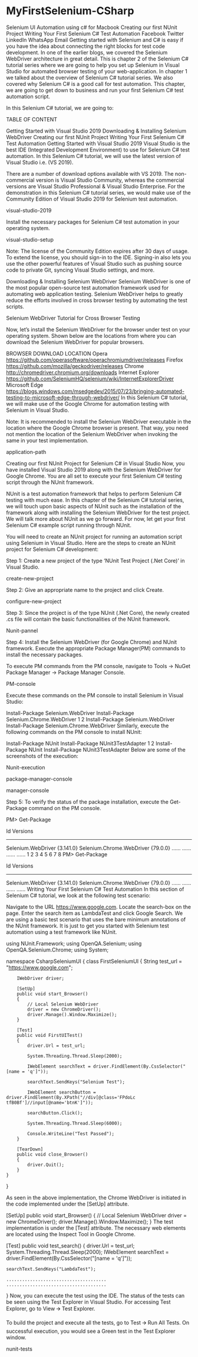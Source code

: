 # MyFirstSelenium-CSharp
Selenium UI Automation using c# for Macbook
Creating our first NUnit Project
Writing Your First Selenium C# Test Automation
Facebook
Twitter
LinkedIn
WhatsApp
Email
Getting started with Selenium and C# is easy if you have the idea about connecting the right blocks for test code development. In one of the earlier blogs, we covered the Selenium WebDriver architecture in great detail. This is chapter 2 of the Selenium C# tutorial series where we are going to help you set up Selenium in Visual Studio for automated browser testing of your web-application. In chapter 1 we talked about the overview of Selenium C# tutorial series. We also covered why Selenium C# is a good call for test automation. This chapter, we are going to get down to business and run your first Selenium C# test automation script.

In this Selenium C# tutorial, we are going to:

TABLE OF CONTENT

Getting Started with Visual Studio 2019
Downloading & Installing Selenium WebDriver
Creating our first NUnit Project
Writing Your First Selenium C# Test Automation
Getting Started with Visual Studio 2019
Visual Studio is the best IDE (Integrated Development Environment) to use for Selenium C# test automation. In this Selenium C# tutorial, we will use the latest version of Visual Studio i.e. (VS 2019).

There are a number of download options available with VS 2019. The non-commercial version is Visual Studio Community, whereas the commercial versions are Visual Studio Professional & Visual Studio Enterprise. For the demonstration in this Selenium C# tutorial series, we would make use of the Community Edition of Visual Studio 2019 for Selenium test automation.

visual-studio-2019

Install the necessary packages for Selenium C# test automation in your operating system.

visual-studio-setup

Note: The license of the Community Edition expires after 30 days of usage. To extend the license, you should sign-in to the IDE. Signing-in also lets you use the other powerful features of Visual Studio such as pushing source code to private Git, syncing Visual Studio settings, and more.

Downloading & Installing Selenium WebDriver
Selenium WebDriver is one of the most popular open-source test automation framework used for automating web application testing. Selenium WebDriver helps to greatly reduce the efforts involved in cross browser testing by automating the test scripts.

Selenium WebDriver Tutorial for Cross Browser Testing

Now, let’s install the Selenium WebDriver for the browser under test on your operating system. Shown below are the locations from where you can download the Selenium WebDriver for popular browsers.

BROWSER
DOWNLOAD LOCATION
Opera	https://github.com/operasoftware/operachromiumdriver/releases
Firefox	https://github.com/mozilla/geckodriver/releases
Chrome	http://chromedriver.chromium.org/downloads
Internet Explorer	https://github.com/SeleniumHQ/selenium/wiki/InternetExplorerDriver
Microsoft Edge	https://blogs.windows.com/msedgedev/2015/07/23/bringing-automated-testing-to-microsoft-edge-through-webdriver/
In this Selenium C# tutorial, we will make use of the Google Chrome for automation testing with Selenium in Visual Studio.

Note: It is recommended to install the Selenium WebDriver executable in the location where the Google Chrome browser is present. That way, you need not mention the location of the Selenium WebDriver when invoking the same in your test implementation.

application-path

Creating our first NUnit Project for Selenium C# in Visual Studio
Now, you have installed Visual Studio 2019 along with the Selenium WebDriver for Google Chrome. You are all set to execute your first Selenium C# testing script through the NUnit framework.

NUnit is a test automation framework that helps to perform Selenium C# testing with much ease. In this chapter of the Selenium C# tutorial series, we will touch upon basic aspects of NUnit such as the installation of the framework along with installing the Selenium WebDriver for the test project. We will talk more about NUnit as we go forward. For now, let get your first Selenium C# example script running through NUnit.

You will need to create an NUnit project for running an automation script using Selenium in Visual Studio. Here are the steps to create an NUnit project for Selenium C# development:

Step 1: Create a new project of the type ‘NUnit Test Project (.Net Core)’ in Visual Studio.

create-new-project

Step 2: Give an appropriate name to the project and click Create.

configure-new-project

Step 3: Since the project is of the type NUnit (.Net Core), the newly created .cs file will contain the basic functionalities of the NUnit framework.

Nunit-pannel

Step 4: Install the Selenium WebDriver (for Google Chrome) and NUnit framework. Execute the appropriate Package Manager(PM) commands to install the necessary packages.

To execute PM commands from the PM console, navigate to Tools -> NuGet Package Manager -> Package Manager Console.

PM-console

Execute these commands on the PM console to install Selenium in Visual Studio:

Install-Package Selenium.WebDriver
Install-Package Selenium.Chrome.WebDriver
1
2
Install-Package Selenium.WebDriver
Install-Package Selenium.Chrome.WebDriver
Similarly, execute the following commands on the PM console to install NUnit:

Install-Package NUnit
Install-Package NUnit3TestAdapter
1
2
Install-Package NUnit
Install-Package NUnit3TestAdapter
Below are some of the screenshots of the execution:

Nunit-execution

package-manager-console

manager-console

Step 5: To verify the status of the package installation, execute the Get-Package command on the PM console.

PM> Get-Package
 
Id                                  Versions
--                                  --------                                          
Selenium.WebDriver                  {3.141.0}
Selenium.Chrome.WebDriver           {79.0.0}
...... ......
...... ......
1
2
3
4
5
6
7
8
PM> Get-Package
 
Id                                  Versions
--                                  --------                                          
Selenium.WebDriver                  {3.141.0}
Selenium.Chrome.WebDriver           {79.0.0}
...... ......
...... ......
Writing Your First Selenium C# Test Automation
In this section of Selenium C# tutorial, we look at the following test scenario:

Navigate to the URL https://www.google.com.
Locate the search-box on the page.
Enter the search item as LambdaTest and click Google Search.
We are using a basic test scenario that uses the bare minimum annotations of the NUnit framework. It is just to get you started with Selenium test automation using a test framework like NUnit.

using NUnit.Framework;
using OpenQA.Selenium;
using OpenQA.Selenium.Chrome;
using System;
 
namespace CsharpSeleniumUI
{
    class FirstSeleniumUI
    {
        String test_url = "https://www.google.com";
 
        IWebDriver driver;
 
        [SetUp]
        public void start_Browser()
        {
            // Local Selenium WebDriver
            driver = new ChromeDriver();
            driver.Manage().Window.Maximize();
        }
 
        [Test]
        public void FirstUITest()
        {
            driver.Url = test_url;
 
            System.Threading.Thread.Sleep(2000);
 
            IWebElement searchText = driver.FindElement(By.CssSelector("[name = 'q']"));
 
            searchText.SendKeys("Selenium Test");
 
            IWebElement searchButton = driver.FindElement(By.XPath("//div[@class='FPdoLc tfB0Bf']//input[@name='btnK']"));
 
            searchButton.Click();
 
            System.Threading.Thread.Sleep(6000);
 
            Console.WriteLine("Test Passed");
        }
 
        [TearDown]
        public void close_Browser()
        {
            driver.Quit();
        }
    }
}

As seen in the above implementation, the Chrome WebDriver is initiated in the code implemented under the [SetUp] attribute.

[SetUp]
public void start_Browser()
{
	// Local Selenium WebDriver
	driver = new ChromeDriver();
	driver.Manage().Window.Maximize();
}
The test implementation is under the [Test] attribute. The necessary web elements are located using the Inspect Tool in Google Chrome.

[Test]
public void test_search()
{
    driver.Url = test_url;
    System.Threading.Thread.Sleep(2000);
    IWebElement searchText = driver.FindElement(By.CssSelector("[name = 'q']"));
 
    searchText.SendKeys("LambdaTest");
 
    ......................................
    ......................................
} 
Now, you can execute the test using the IDE. The status of the tests can be seen using the Test Explorer in Visual Studio. For accessing Test Explorer, go to View 🡪 Test Explorer.

To build the project and execute all the tests, go to Test 🡪 Run All Tests. On successful execution, you would see a Green test in the Test Explorer window.

nunit-tests
